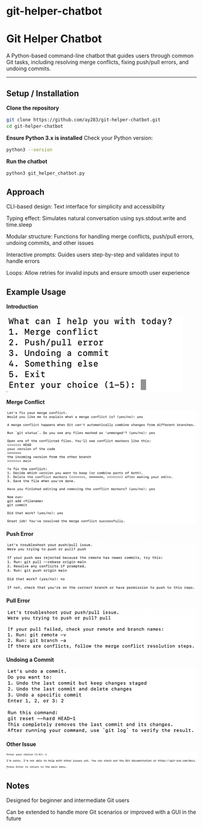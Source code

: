 # git-helper-chatbot

# Git Helper Chatbot

A Python-based command-line chatbot that guides users through common Git tasks, including resolving merge conflicts, fixing push/pull errors, and undoing commits.

---

## Setup / Installation

**Clone the repository**  
```bash
git clone https://github.com/ay283/git-helper-chatbot.git
cd git-helper-chatbot
```

**Ensure Python 3.x is installed**
Check your Python version:
```bash
python3 --version
```

**Run the chatbot**
```bash
python3 git_helper_chatbot.py
```

## Approach

CLI-based design: Text interface for simplicity and accessibility

Typing effect: Simulates natural conversation using sys.stdout.write and time.sleep

Modular structure: Functions for handling merge conflicts, push/pull errors, undoing commits, and other issues

Interactive prompts: Guides users step-by-step and validates input to handle errors

Loops: Allow retries for invalid inputs and ensure smooth user experience

## Example Usage

**Introduction**

![Introduction Example](images/main-menu.png)

**Merge Conflict**

![Merge Conflict Example](images/merge-conflict.png)

**Push Error**

![Push Error Example](images/push-error.png)

**Pull Error**

![Pull Error Example](images/pull-error.png)

**Undoing a Commit**

![Undoing a Commit Example](images/undo-commit.png)

**Other Issue**

![Other Issue Example](images/other-issue.png)

## Notes

Designed for beginner and intermediate Git users

Can be extended to handle more Git scenarios or improved with a GUI in the future

